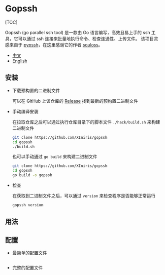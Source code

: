 # Gopssh

[TOC]

Gopssh (go parallel ssh tool) 是一款由 Go 语言编写，高效且易上手的 ssh 工具，它可以通过 ssh 连接来批量地执行命令、检查连通性、上传文件。
该项目灵感来自于 [pypssh](https://github.com/souloss/pypssh)，在这里感谢它的作者 [souloss](https://github.com/souloss)。

- [中文](./README_zh-CN.md)
- [English](./README.md)

## 安装

- 下载预构置的二进制文件

    可以在 GitHub 上该仓库的 [Release](TODO) 找到最新的预构置二进制文件

- 手动编译安装

    在拉取仓库之后可以通过执行仓库目录下的脚本文件 `./hack/build.sh` 来构建二进制文件

    ```bash
    git clone https://github.com/XIniris/gopssh
    cd gopssh
    ./build.sh
    ```

    也可以手动通过 `go build` 来构建二进制文件

    ```bash
    git clone https://github.com/XIniris/gopssh
    cd gopssh
    go build -o gopssh
    ```

- 检查

    在获取到二进制文件之后，可以通过 `version` 来检查程序是否能够正常运行

    ```bash
    gopssh version
    ```

## 用法


## 配置

- 最简单的配置文件

    ```yaml
   
    ```

- 完整的配置文件

    ```yaml
   
    ```
